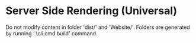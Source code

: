 ﻿# Server Side Rendering (Universal)

Do not modify content in folder 'dist/' and 'Website/'. Folders are generated by running '.\cli.cmd build' command.